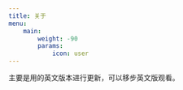 ```yaml
---
title: 关于
menu:
    main: 
        weight: -90
        params:
            icon: user
---
```




 主要是用的英文版本进行更新，可以移步英文版观看。